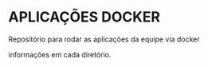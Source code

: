 # APLICAÇÕES DOCKER

Repositório para rodar as aplicações da equipe via docker

informações em cada diretório.